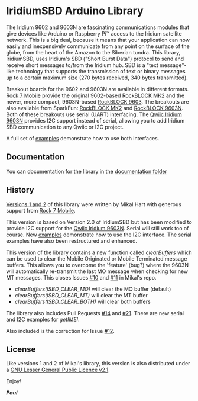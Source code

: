 # IridiumSBD Arduino Library

The Iridium 9602 and 9603N are fascinating communications modules that give devices like Arduino or Raspberry Pi&trade; access to the Iridium satellite network.
This is a big deal, because it means that your application can now easily and inexpensively communicate from any point on the surface of the globe,
from the heart of the Amazon to the Siberian tundra.
This library, IridiumSBD, uses Iridium's SBD ("Short Burst Data") protocol to send and receive short messages to/from the Iridium hub.
SBD is a "text message"-like technology that supports the transmission of text or binary messages up to a certain maximum size (270 bytes received, 340 bytes transmitted).

Breakout boards for the 9602 and 9603N are available in different formats. [Rock 7 Mobile](http://rock7mobile.com) provide the original 9602-based
[RockBLOCK MK2](http://www.rock7mobile.com/products-rockblock) and the newer, more compact, 9603N-based [RockBLOCK 9603](http://www.rock7mobile.com/products-rockblock-9603). 
The breakouts are also available from SparkFun: [RockBLOCK MK2](https://www.sparkfun.com/products/13745) and [RockBLOCK 9603N](https://www.sparkfun.com/products/14498).
Both of these breakouts use serial (UART) interfacing. The [Qwiic Iridium 9603N](https://github.com/PaulZC/Qwiic_Iridium_9603N) provides I2C support instead of serial,
allowing you to add Iridium SBD communication to any Qwiic or I2C project.

A full set of [examples](https://github.com/PaulZC/IridiumSBD/tree/master/examples) demonstrate how to use both interfaces.

## Documentation

You can documentation for the library in the [documentation folder](https://github.com/PaulZC/IridiumSBD/tree/master/documentation)

## History

[Versions 1 and 2](https://github.com/mikalhart/IridiumSBD) of this library were written by Mikal Hart with generous support from [Rock 7 Mobile](http://rock7mobile.com).

This version is based on Version 2.0 of IridiumSBD but has been modified to provide I2C support for the [Qwiic Iridium 9603N](https://github.com/PaulZC/Qwiic_Iridium_9603N).
Serial will still work too of course. New [examples](https://github.com/PaulZC/IridiumSBD/tree/master/examples) demonstrate how to use the I2C interface. The serial examples
have also been restructured and enhanced.

This version of the library contains a new function called _clearBuffers_ which can be used to clear the Mobile Originated or Mobile Terminated message buffers.
This allows you to overcome the 'feature' (bug?) where the 9603N will automatically re-transmit the last MO message when checking for new MT messages.
This closes Issues [#10](https://github.com/mikalhart/IridiumSBD/issues/10) and [#11](https://github.com/mikalhart/IridiumSBD/issues/11) in Mikal's repo.

- _clearBuffers(ISBD_CLEAR_MO)_ will clear the MO buffer (default)
- _clearBuffers(ISBD_CLEAR_MT)_ will clear the MT buffer
- _clearBuffers(ISBD_CLEAR_BOTH)_ will clear both buffers

The library also includes Pull Requests [#14](https://github.com/mikalhart/IridiumSBD/pull/14) and [#21](https://github.com/mikalhart/IridiumSBD/pull/21).
There are new serial and I2C examples for _getIMEI_.

Also included is the correction for Issue [#12](https://github.com/mikalhart/IridiumSBD/issues/12).

## License

Like versions 1 and 2 of Mikal's library, this version is also distributed under a
[GNU Lesser General Public Licence v2.1](https://github.com/PaulZC/IridiumSBD/blob/master/LICENSE.md).

Enjoy!

**_Paul_**
